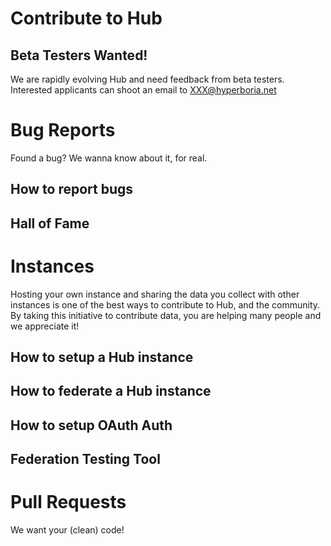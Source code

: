 Contribute to Hub
=========

Beta Testers Wanted!
------------------------

We are rapidly evolving Hub and need feedback from beta testers. Interested applicants can shoot an email to XXX@hyperboria.net


Bug Reports
==========

Found a bug? We wanna know about it, for real.

How to report bugs
---------------------

Hall of Fame
---------------------

Instances
=========

Hosting your own instance and sharing the data you collect with other instances is one of the best ways to contribute to Hub, and the community. By taking this initiative to contribute data, you are helping many people and we appreciate it!

How to setup a Hub instance
---------------------------------

How to federate a Hub instance
---------------------------------

How to setup OAuth Auth
----------------------------------

Federation Testing Tool
----------------------------------

Pull Requests
===========

We want your (clean) code!